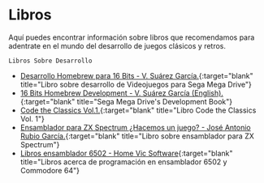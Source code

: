 # Libros

Aquí puedes encontrar información sobre libros que recomendamos para adentrate en el mundo del desarrollo de juegos clásicos y retros.

```Libros Sobre Desarrollo```

* [Desarrollo Homebrew para 16 Bits - V. Suárez García.](https://www.amazon.es/dp/B0CF4J4WFL){:target="blank" title="Libro sobre desarrollo de Videojuegos para Sega Mega Drive"}
* [16 Bits Homebrew Development - V. Suárez García (English).](https://www.amazon.es/dp/B0CF4J4WFL){:target="blank" title="Sega Mega Drive's Development Book"}
* [Code the Classics Vol.1.](https://amzn.eu/d/06bxfi12){:target="blank" title="Libro Code the Classics Vol. 1"}
* [Ensamblador para ZX Spectrum ¿Hacemos un juego? - José Antonio Rubio García.](https://amzn.eu/d/b2YYhGB){:target="blank" title="Libro sobre ensamblador para ZX Spectrum"}
* [Libros ensamblador 6502 - Home Vic Software](https://www.amazon.es/s?i=stripbooks&rh=p_27%253AHome+Vic+Software){:target="blank" title="Libros acerca de programación en ensamblador 6502 y Commodore 64"}